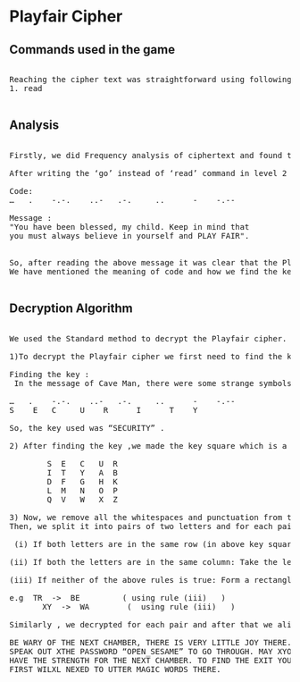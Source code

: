 # Playfair Cipher

## Commands used in the game
<pre> 
Reaching the cipher text was straightforward using following commands-  
1. read

</pre>
## Analysis

<pre>

Firstly, we did Frequency analysis of ciphertext and found that no letter has a frequency percentage of more than 10%  ( a has highest 9.44 %). Such skewed English text would be rare and an attempt at substitution cipher indeed quickly gets stuck into contradictory swaps. Thus, substitution cipher can be eliminated. Since permutation ciphers do not change the frequency, we can also eliminate permutation ciphers. 

After writing the ‘go’ instead of ‘read’ command in level 2 we found a message on our screen. After carefully reading the message of the Cave Man. We found  following code and  message :

Code:
…   .    -.-.    ..-   .-.     ..      -    -.--

Message :
"You have been blessed, my child. Keep in mind that 
you must always believe in yourself and PLAY FAIR".


So, after reading the above message it was clear that the Playfair cipher is used for encryption.
We have mentioned the meaning of code and how we find the key of Playfair cipher in Decryption algorithm.

</pre>


## Decryption Algorithm

<pre>

We used the Standard method to decrypt the Playfair cipher. Using following steps we decrypt the ciphertext:

1)To decrypt the Playfair cipher we first need to find the key.

Finding the key :
 In the message of Cave Man, there were some strange symbols on the boulder. Cave Man mentioned that it appears like some code. These codes mainly used dot and  dash. So, we google searched dash and dot code , discovering we found that these codes are Morse Code. So,Using table of Morse Code we find the following alphabet corresponding  to each code.

…   .    -.-.    ..-   .-.     ..      -    -.--
S    E   C     U    R      I      T    Y

So, the key used was “SECURITY” .

2) After finding the key ,we made the key square which is a 5 x 5 grid of alphabets which act as a key for encrypting the plaintext. The initial alphabets  in the key square are the key found above ,so following is key square we made :

		S  E   C   U  R
		I  T   Y   A  B
		D  F   G   H  K
		L  M   N   O  P
		Q  V   W   X  Z

3) Now, we remove all the whitespaces and punctuation from the ciphertext, since they are not a part of the encryption, and can easily be replaced after decryption.
Then, we split it into pairs of two letters and for each pair using following standard rule  we decrypted each pair :

 (i) If both letters are in the same row (in above key square) : Take the the letter to the left of each one (going back to the rightmost if at the leftmost position)

(ii) If both the letters are in the same column: Take the letter above each one (going back to the bottom if at the top)

(iii) If neither of the above rules is true: Form a rectangle with the two letters and take the letters on the horizontal opposite corner of the rectangle

e.g  TR  ->  BE         ( using rule (iii)   )
       XY  ->  WA        (  using rule (iii)   )

Similarly , we decrypted for each pair and after that we aligned each word similar to cipher text and inserted whitespaces and punctuation.So, the Decrypted text is :

BE WARY OF THE NEXT CHAMBER, THERE IS VERY LITTLE JOY THERE.
SPEAK OUT XTHE PASSWORD “OPEN_SESAME” TO GO THROUGH. MAY XYOU
HAVE THE STRENGTH FOR THE NEXT CHAMBER. TO FIND THE EXIT YOU
FIRST WILXL NEXED TO UTTER MAGIC WORDS THERE. 
</pre>